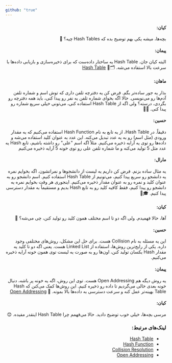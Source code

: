 ```yaml
---
github: "true"
---
```


<div dir="rtl">

### 

#### کیان:

بچه‌ها، میشه یکی بهم توضیح بده که Hash Tables چیه؟ 🤔

#### پیمان:

البته کیان جان. Hash Table یه ساختار داده‌ست که برای ذخیره‌سازی و بازیابی داده‌ها با سرعت بالا استفاده می‌شه. 🗂️🔗 [Hash Table](https://en.wikipedia.org/wiki/Hash_table)

#### ماهان:

بذار یه جور ساده‌تر بگم. فرض کن یه دفترچه تلفن داری که توش اسم و شماره تلفن آدم‌ها رو می‌نویسی. حالا اگه بخوای شماره تلفن یه نفر رو پیدا کنی، باید همه دفترچه رو بگردی، درسته؟ ولی اگه از Hash Table استفاده کنی، می‌تونی خیلی سریع شماره رو پیدا کنی. 📒🔗

#### حسین:

دقیقاً. در Hash Table، از یه تابع به نام Hash Function استفاده می‌کنیم که یه مقدار ورودی (مثل اسم) رو به یه عدد تبدیل می‌کنه. این عدد به عنوان کلید استفاده می‌شه و داده‌ها رو توی یه آرایه ذخیره می‌کنیم. مثلاً اگه اسم "علی" رو داشته باشیم، تابع Hash یه عدد مثل 5 تولید می‌کنه و ما شماره تلفن علی رو توی خونه 5 آرایه ذخیره می‌کنیم

#### مارال:

یه مثال ساده بزنم. فرض کن داریم یه لیست از دانشجوها و نمراتشون. اگه بخوایم نمره یه دانشجو رو سریع پیدا کنیم، می‌تونیم از Hash Table استفاده کنیم. اسم دانشجو رو به عنوان کلید و نمره رو به عنوان مقدار ذخیره می‌کنیم. اینجوری هر وقت بخوایم نمره یه دانشجو رو پیدا کنیم، فقط کافیه کلید رو به تابع Hash بدیم و مستقیماً به مقدار دسترسی پیدا کنیم. 🎓🔗

#### کیان:

آها، حالا فهمیدم. ولی اگه دو تا اسم مختلف همون کلید رو تولید کنن، چی می‌شه؟ 🤨

#### حسین:

این یه مسئله به نام Collision هست. برای حل این مشکل، روش‌های مختلفی وجود داره. یکی از رایج‌ترین روش‌ها، استفاده از Linked List هست. یعنی اگه دو تا کلید یه مقدار Hash یکسان تولید کنن، اون‌ها رو به صورت یه لیست توی همون خونه آرایه ذخیره می‌کنیم. 

#### پیمان:

یه روش دیگه هم Open Addressing هست. توی این روش، اگه یه خونه پر باشه، دنبال خونه بعدی خالی می‌گردیم تا داده رو ذخیره کنیم. این روش‌ها کمک می‌کنن که Hash Table بهینه‌تر عمل کنه و سرعت دسترسی به داده‌ها بالا بمونه. 🔗 [Open Addressing](https://www.geeksforgeeks.org/hashing-set-3-open-addressing/)

#### کیان:

مرسی بچه‌ها، خیلی خوب توضیح دادید. حالا می‌فهمم چرا Hash Table اینقدر مفیده. 😊

### لینک‌های مرتبط:

- [Hash Table](https://en.wikipedia.org/wiki/Hash_table)
- [Hash Function](https://www.geeksforgeeks.org/hashing-data-structure/)
- [Collision Resolution](https://www.geeksforgeeks.org/collision-resolution-techniques-in-hashing/)
- [Open Addressing](https://www.geeksforgeeks.org/hashing-set-3-open-addressing/)




</div>